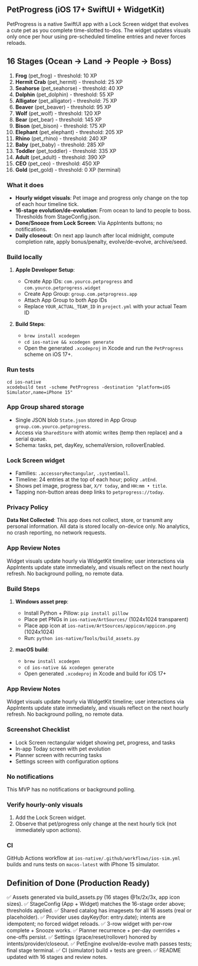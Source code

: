 ## PetProgress (iOS 17+ SwiftUI + WidgetKit)

PetProgress is a native SwiftUI app with a Lock Screen widget that evolves a cute pet as you complete time-slotted to-dos. The widget updates visuals only once per hour using pre-scheduled timeline entries and never forces reloads.

## 16 Stages (Ocean → Land → People → Boss)

1. **Frog** (pet_frog) - threshold: 10 XP
2. **Hermit Crab** (pet_hermit) - threshold: 25 XP
3. **Seahorse** (pet_seahorse) - threshold: 40 XP
4. **Dolphin** (pet_dolphin) - threshold: 55 XP
5. **Alligator** (pet_alligator) - threshold: 75 XP
6. **Beaver** (pet_beaver) - threshold: 95 XP
7. **Wolf** (pet_wolf) - threshold: 120 XP
8. **Bear** (pet_bear) - threshold: 145 XP
9. **Bison** (pet_bison) - threshold: 175 XP
10. **Elephant** (pet_elephant) - threshold: 205 XP
11. **Rhino** (pet_rhino) - threshold: 240 XP
12. **Baby** (pet_baby) - threshold: 285 XP
13. **Toddler** (pet_toddler) - threshold: 335 XP
14. **Adult** (pet_adult) - threshold: 390 XP
15. **CEO** (pet_ceo) - threshold: 450 XP
16. **Gold** (pet_gold) - threshold: 0 XP (terminal)

### What it does
- **Hourly widget visuals**: Pet image and progress only change on the top of each hour timeline tick.
- **16-stage evolution/de-evolution**: From ocean to land to people to boss. Thresholds from StageConfig.json.
- **Done/Snooze from Lock Screen**: Via AppIntents buttons; no notifications.
- **Daily closeout**: On next app launch after local midnight, compute completion rate, apply bonus/penalty, evolve/de-evolve, archive/seed.

### Build locally
1. **Apple Developer Setup**:
   - Create App IDs: `com.yourco.petprogress` and `com.yourco.petprogress.widget`
   - Create App Group: `group.com.petprogress.app`
   - Attach App Group to both App IDs
   - Replace `YOUR_ACTUAL_TEAM_ID` in `project.yml` with your actual Team ID

2. **Build Steps**:
   - `brew install xcodegen`
   - `cd ios-native && xcodegen generate`
   - Open the generated `.xcodeproj` in Xcode and run the `PetProgress` scheme on iOS 17+.

### Run tests
```
cd ios-native
xcodebuild test -scheme PetProgress -destination "platform=iOS Simulator,name=iPhone 15"
```

### App Group shared storage
- Single JSON blob `State.json` stored in App Group `group.com.yourco.petprogress`.
- Access via `SharedStore` with atomic writes (temp then replace) and a serial queue.
- Schema: tasks, pet, dayKey, schemaVersion, rolloverEnabled.

### Lock Screen widget
- Families: `.accessoryRectangular`, `.systemSmall`.
- Timeline: 24 entries at the top of each hour; policy `.atEnd`.
- Shows pet image, progress bar, `X/Y today`, and `HH:mm • title`.
- Tapping non-button areas deep links to `petprogress://today`.

### Privacy Policy
**Data Not Collected**: This app does not collect, store, or transmit any personal information. All data is stored locally on-device only. No analytics, no crash reporting, no network requests.

### App Review Notes
Widget visuals update hourly via WidgetKit timeline; user interactions via AppIntents update state immediately, and visuals reflect on the next hourly refresh. No background polling, no remote data.

### Build Steps
1. **Windows asset prep**:
   - Install Python + Pillow: `pip install pillow`
   - Place pet PNGs in `ios-native/ArtSources/` (1024x1024 transparent)
   - Place app icon at `ios-native/ArtSources/appicon/appicon.png` (1024x1024)
   - Run: `python ios-native/Tools/build_assets.py`

2. **macOS build**:
   - `brew install xcodegen`
   - `cd ios-native && xcodegen generate`
   - Open generated `.xcodeproj` in Xcode and build for iOS 17+

### App Review Notes
Widget visuals update hourly via WidgetKit timeline; user interactions via AppIntents update state immediately, and visuals reflect on the next hourly refresh. No background polling, no remote data.

### Screenshot Checklist
- Lock Screen rectangular widget showing pet, progress, and tasks
- In-app Today screen with pet evolution
- Planner screen with recurring tasks
- Settings screen with configuration options

### No notifications
This MVP has no notifications or background polling.

### Verify hourly-only visuals
1. Add the Lock Screen widget.
2. Observe that pet/progress only change at the next hourly tick (not immediately upon actions).

### CI
GitHub Actions workflow at `ios-native/.github/workflows/ios-sim.yml` builds and runs tests on `macos-latest` with iPhone 15 simulator.

## Definition of Done (Production Ready)

✅ Assets generated via build_assets.py (16 stages @1x/2x/3x, app icon sizes).
✅ StageConfig (App + Widget) matches the 16-stage order above; thresholds applied.
✅ Shared catalog has imagesets for all 16 assets (real or placeholder).
✅ Provider uses dayKey(for: entry.date); intents are idempotent; no forced widget reloads.
✅ 3-row widget with per-row complete + Snooze works.
✅ Planner recurrence + per-day overrides + one-offs persist.
✅ Settings (grace/reset/rollover) honored by intents/provider/closeout.
✅ PetEngine evolve/de-evolve math passes tests; final stage terminal.
✅ CI (simulator) build + tests are green.
✅ README updated with 16 stages and review notes.

